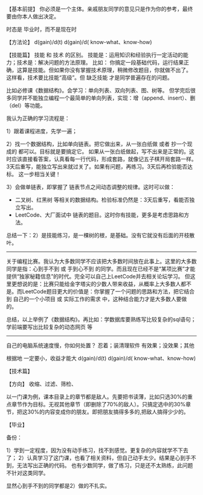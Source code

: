 【基本前提】
你必须是一个主体。亲戚朋友同学的意见只是作为你的参考，最终要由你本人做出决定。


时态是 毕业时，而不是现在时

【方法论】
  d(gain)/d(t)  d(gain)/d( know-what、know-how)   

【技能篇】
技能 和 技术 的区别。
技能是：运用知识和经验执行一定活动的能力；技术是：解决问题的方法原理。
比如： 你搞定一段基础代码，运行结果正确，这算是技能。但如果你没有掌握技术原理，稍微修改题目，你就做不出了。
这样看，技术要比技能“高级”。但 缺乏技能 才是同学普遍存在的问题。

比如必修课《数据结构》。会学习：单向列表、双向列表、图、树等。
但学完后很多同学并不能独立编程一个最简单的单向列表，实现：增（append、insert）、删（del）等功能。


我认为正确的学习流程是：

1）跟着课程进度，先学一遍；

2）找一个数据结构，比如单向链表。把它做出来，从一张白纸做 或者 抄一个现成的 都可以。目标就是要搞定它。
如果从一张白纸做起，写不出来是正常的。这时应该直接看答案，认真看每一行代码，形成套路，就像记五子棋开局套路一样。
3天后重写，能独立写出来就过关了。如果有问题，再练习。3天后再检验能否达标。 这一步相当关键！


3）会做单链表，即掌握了 链表节点之间动态调整的规律。这时可以做：
- 二叉树、红黑树 等相关的数据结构。检验标准仍然是：3天后重写，看能否独立写出。
- LeetCode、大厂面试中 链表的题目。这时你有技能，更多是考虑思路和方法。


总结一下：2）是技能练习，是一棵树的根，是基础。没有它就没有后面的开枝散叶。

---------------------------------------------------------------------------------------

关于编程比赛。我认为大多数同学不应该把大多数时间放在此事上。这里的大多数同学是指：心到手不到 或 手到心不到 的同学。而且现在已经不是“某项比赛”才能提供“独家秘籍信息”的时代。完全可以自己上LeetCode并去相关论坛学习。
但这里更想说的是：比赛只能给金字塔尖的少数人带来收益，从概率上大多数人都不是。而LeetCode题目更大的价值是：你掌握了一个问题的思路和方法，把它结合到 自己的一个小项目 或 实际工作的需求 中，这种结合能力才是大多数人要做的。




总结，以上举例了《数据结构》。再比如：学数据库要熟练写比较复杂的sql语句；学前端要写出比较复杂的动态网页 等



-------------------------------------------------------------------------------

自己的电脑系统速度慢，你如何处置？
忍着；装清理软件 有效果；没效果；其他

根据地 一定要小，收益才能大  d(gain)/d(t)  d(gain)/d( know-what、know-how)   



【技术篇】


【方向】 收缩、过滤、筛检、

以一门课为例，课本目录上的章节都是敌人。先要把书读薄，比如只选30%的重点章节作为目标。无视其他章节（即删除了70%的敌人）。只搞定选中的30%章节，把这30%的内容变成你的朋友。即把朋友搞得多多的,把敌人搞得少少的。


【毕业】

备份：

1）学到一定程度，因为没有动手练习，找不到感觉。更复杂的内容就学不下去了；
2）认真学习了这门课，也看了相关资料，但自己动手太少。结果是心到手不到，无法写出正确的代码。
也有少数同学，做了练习，只是还不太熟练，此问题不针对这类同学。

显然心到手不到的同学都是2）做的不扎实。

